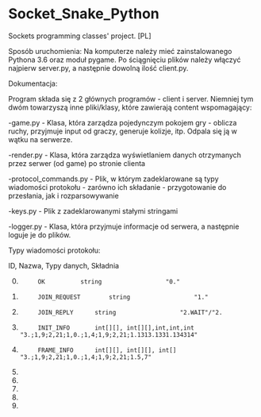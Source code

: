 # Socket_Snake_Python
Sockets programming classes' project.
[PL]

Sposób uruchomienia:
	Na komputerze należy mieć zainstalowanego Pythona 3.6 oraz moduł pygame. Po ściągnięciu plików należy włączyć
najpierw server.py, a następnie dowolną ilość client.py.


Dokumentacja:

Program składa się z 2 głównych programów - client i server.
Niemniej tym dwóm towarzyszą inne pliki/klasy, które zawierają content wspomagający:

-game.py - Klasa, która zarządza pojedynczym pokojem gry - oblicza ruchy, przyjmuje input od graczy, generuje kolizje, itp. Odpala się ją w wątku na serwerze.

-render.py - Klasa, która zarządza wyświetlaniem danych otrzymanych przez serwer (od game) po stronie clienta

-protocol_commands.py - Plik, w którym zadeklarowane są typy wiadomości protokołu - zarówno ich składanie - przygotowanie do przesłania, jak i rozparsowywanie

-keys.py - Plik z zadeklarowanymi stałymi stringami

-logger.py - Klasa, która przyjmuje informacje od serwera, a następnie loguje je do plików.

Typy wiadomości protokołu:

ID, 		Nazwa, 				Typy danych, 				Składnia

0.			OK			string 					"0."
1.			JOIN_REQUEST		string					"1."
2.			JOIN_REPLY		string					"2.WAIT"/"2.
3.			INIT_INFO		int[][], int[][],int,int,int		"3.;1,9;2,21;1,0.;1,4;1,9;2,21;1.1313.1331.134314"
4.			FRAME_INFO		int[][], int[][], int[]			"3.;1,9;2,21;1,0.;1,4;1,9;2,21;1.5,7"
5.
6.
7.
8.
9.


